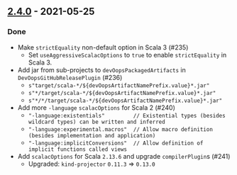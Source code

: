 ## [2.4.0](https://github.com/Kevin-Lee/sbt-devoops/issues?utf8=✓&q=is%3Aissue+is%3Aclosed+milestone%3Amilestone12+-label%3Adeclined) - 2021-05-25

### Done
* Make `strictEquality` non-default option in Scala 3 (#235)
  * Set `useAggressiveScalacOptions` to `true` to enable `strictEquality` in Scala 3.
* Add jar from sub-projects to `devOopsPackagedArtifacts` in `DevOopsGitHubReleasePlugin` (#236)
  * `s"target/scala-*/${devOopsArtifactNamePrefix.value}*.jar"`
  * `s"*/target/scala-*/${devOopsArtifactNamePrefix.value}*.jar"`
  * `s"*/*/target/scala-*/${devOopsArtifactNamePrefix.value}*.jar"`
* Add more `-language` `scalacOptions` for Scala 2 (#240)
  * `"-language:existentials"         // Existential types (besides wildcard types) can be written and inferred`
  * `"-language:experimental.macros"  // Allow macro definition (besides implementation and application)`
  * `"-language:implicitConversions"  // Allow definition of implicit functions called views`
* Add `scalacOptions` for Scala `2.13.6` and upgrade `compilerPlugin`s (#241)
  * Upgraded: `kind-projector` `0.11.3` => `0.13.0`
